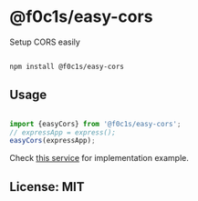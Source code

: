 # @f0c1s/easy-cors

Setup CORS easily

```bash

npm install @f0c1s/easy-cors

```

## Usage

```javascript

import {easyCors} from '@f0c1s/easy-cors';
// expressApp = express();
easyCors(expressApp);

```

Check [this service](https://github.com/localserve/node-cpu-service) for implementation example.


## License: MIT
